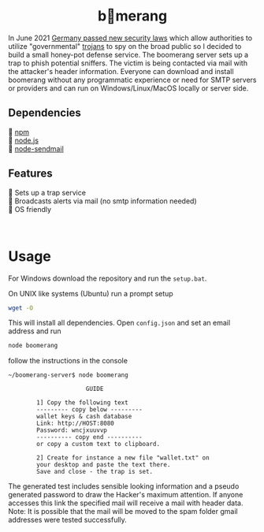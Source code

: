 <h1 align=center><strong>b👀merang</strong></h1>

In June 2021 [Germany passed new security laws](https://www.spiegel.de/netzwelt/netzpolitik/bundestag-genehmigt-staatstrojaner-fuer-alle-a-d01006d4-a530-41c9-ad69-21a3990acfa8) which allow authorities to utilize "governmental" [trojans](https://en.wikipedia.org/wiki/Trojan_horse_(computing)) to spy on the broad public so I decided to build a small honey-pot defense service. The boomerang server sets up a trap to phish potential sniffers. The victim is being contacted via mail with the attacker's header information. Everyone can download and install boomerang without any programmatic experience or need for SMTP servers or providers and can run on Windows/Linux/MacOS locally or server side.

## Dependencies
📌 [npm](https://www.npmjs.com/)   
📌 [node.js](https://www.npmjs.com/package/sendmail)    
📌 [node-sendmail](https://www.npmjs.com/package/sendmail)  

## Features
🍯 Sets up a trap service   
📯 Broadcasts alerts via mail (no smtp information needed)   
🐧 OS friendly

<br>


# Usage
For Windows download the repository and run the `setup.bat`.

On UNIX like systems (Ubuntu) run a prompt setup
```bash
wget -O
```
This will install all dependencies. Open `config.json` and set an email address and run

```bash
node boomerang
```

follow the instructions in the console
```
~/boomerang-server$ node boomerang

                      GUIDE

        1] Copy the following text
        --------- copy below ---------
        wallet keys & cash database
        Link: http://HOST:8080
        Password: wncjxuuvvp
        ---------- copy end ----------
        or copy a custom text to clipboard.

        2] Create for instance a new file "wallet.txt" on 
        your desktop and paste the text there.
        Save and close - the trap is set.
```

The generated test includes sensible looking information and a pseudo generated password to draw the Hacker's maximum attention. If anyone accesses this link the specified mail will receive a mail with header data. Note: It is possible that the mail will be moved to the spam folder gmail addresses were tested successfully.

